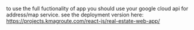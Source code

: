 to use the full fuctionality of app you should use your google cloud api for address/map service.
see the deployment version here:
https://projects.kmagroute.com/react-js/real-estate-web-app/
